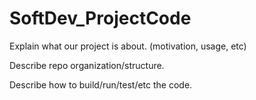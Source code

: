 # SoftDev_ProjectCode

Explain what our project is about. (motivation, usage, etc)


Describe repo organization/structure.


Describe how to build/run/test/etc the code.
